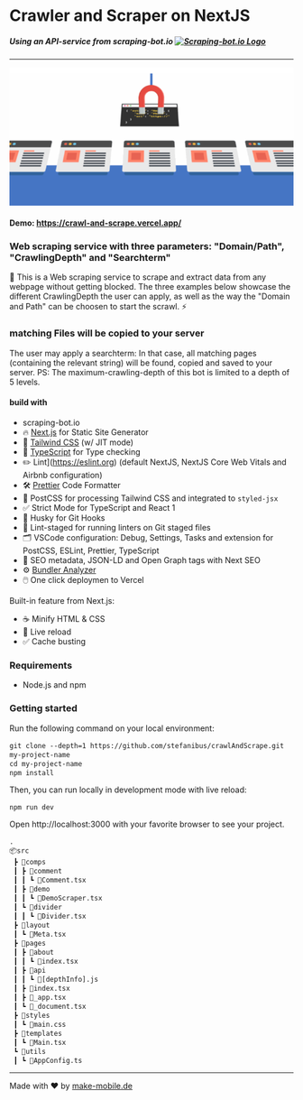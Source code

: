 # Crawler and Scraper on NextJS
##### Using an API-service from scraping-bot.io   [![Scraping-bot.io Logo](https://www.scraping-bot.io/wp-content/uploads/2019/07/logo_scrapingbot-full-white-192x35.png?raw=true)](https://www.scraping-bot.io/)

 
 
---

[![Sponsor Next JS Boilerplate](https://raw.githubusercontent.com/stefanibus/crawlAndScrape/main/public/assets/images/imageScraper2.png?raw=true)](https://crawl-and-scrape.vercel.app/)


#### Demo: https://crawl-and-scrape.vercel.app/


### Web scraping service  with three parameters: "Domain/Path", "CrawlingDepth" and "Searchterm" 
🚀 This is a Web scraping service to scrape and extract data from any webpage without getting blocked. The three examples below showcase the different CrawlingDepth the user can apply, as well as the way the "Domain and Path" can be choosen to start the scrawl. ⚡️
### matching Files will be copied to your server
The user may apply a searchterm: In that case, all matching pages (containing the relevant string) will be found, copied and saved to your server. PS: The maximum-crawling-depth of this bot is limited to a depth of 5 levels. 

#### build with
- scraping-bot.io 
- 🔥 [Next.js](https://nextjs.org) for Static Site Generator 
- 🎨 [Tailwind CSS](https://tailwindcss.com) (w/ JIT mode)
- 🎉 [TypeScript](https://www.typescriptlang.org) for Type checking
- ✏️ Lint](https://eslint.org) (default NextJS, NextJS Core Web Vitals and Airbnb configuration)
- 🛠 [Prettier](https://prettier.io) Code Formatter
- 💅 PostCSS for processing Tailwind CSS and integrated to `styled-jsx` 
- ✅ Strict Mode for TypeScript and React 1  
- 🦊 Husky for Git Hooks
- 🚫 Lint-staged for running linters on Git staged files
- 🗂 VSCode configuration: Debug, Settings, Tasks and extension for PostCSS, ESLint, Prettier, TypeScript
- 🤖 SEO metadata, JSON-LD and Open Graph tags with Next SEO
- ⚙️ [Bundler Analyzer](https://www.npmjs.com/package/@next/bundle-analyzer)
- 🖱️ One click deploymen to  Vercel  

Built-in feature from Next.js:

- ☕ Minify HTML & CSS
- 💨 Live reload
- ✅ Cache busting
 
 
### Requirements

- Node.js and npm

### Getting started

Run the following command on your local environment:

```
git clone --depth=1 https://github.com/stefanibus/crawlAndScrape.git my-project-name
cd my-project-name
npm install
```

Then, you can run locally in development mode with live reload:

```
npm run dev
```

Open http://localhost:3000 with your favorite browser to see your project.

```
.
📦src
 ┣ 📂comps
 ┃ ┣ 📂comment
 ┃ ┃ ┗ 📜Comment.tsx
 ┃ ┣ 📂demo
 ┃ ┃ ┗ 📜DemoScraper.tsx
 ┃ ┗ 📂divider
 ┃ ┃ ┗ 📜Divider.tsx
 ┣ 📂layout
 ┃ ┗ 📜Meta.tsx
 ┣ 📂pages
 ┃ ┣ 📂about
 ┃ ┃ ┗ 📜index.tsx
 ┃ ┣ 📂api
 ┃ ┃ ┗ 📜[depthInfo].js
 ┃ ┣ 📜index.tsx
 ┃ ┣ 📜_app.tsx
 ┃ ┗ 📜_document.tsx
 ┣ 📂styles
 ┃ ┗ 📜main.css
 ┣ 📂templates
 ┃ ┗ 📜Main.tsx
 ┗ 📂utils
 ┃ ┗ 📜AppConfig.ts

```
 
 
---

Made with ♥ by [make-mobile.de](https://make-mobile.de)  
 
